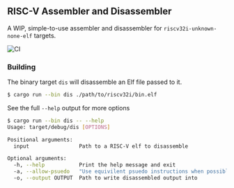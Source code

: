 
## RISC-V Assembler and Disassembler

A WIP, simple-to-use assembler and disassembler for `riscv32i-unknown-none-elf` targets.

![CI](https://github.com/chris--b/riscv-asm/workflows/CI/badge.svg?branch=master)

### Building

The binary target `dis` will disassemble an Elf file passed to it.
```bash
$ cargo run --bin dis ./path/to/riscv32i/bin.elf
```

See the full `--help` output for more options
```bash
$ cargo run --bin dis -- --help
Usage: target/debug/dis [OPTIONS]

Positional arguments:
  input                Path to a RISC-V elf to disassemble

Optional arguments:
  -h, --help           Print the help message and exit
  -a, --allow-psuedo   "Use equivilent psuedo instructions when possible" (default: true)
  -o, --output OUTPUT  Path to write disassembled output into
```
